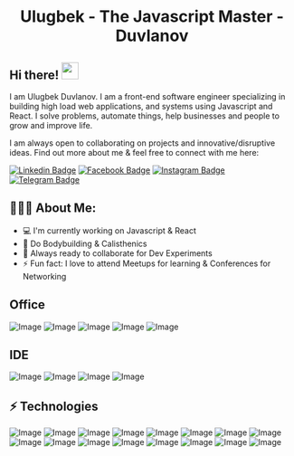 <h1 align="center">Ulugbek - The Javascript Master - Duvlanov</h1>

## Hi there! <img src="https://raw.githubusercontent.com/aemmadi/aemmadi/master/wave.gif" width="30px">

I am  Ulugbek Duvlanov. I am a front-end software engineer specializing in building high load web applications, and systems using Javascript and React. I solve problems, automate things, help businesses and people to grow and improve life. </br>

I am always open to collaborating on projects and innovative/disruptive ideas. Find out more about me & feel free to connect with me here:

[![Linkedin Badge](https://img.shields.io/badge/-ulugbek_duvlanov-blue?style=flat-square&logo=Linkedin&logoColor=white&link=https://www.linkedin.com/in/ulug-bek-duvlanov-868109228/)](https://www.linkedin.com/in/ulug-bek-duvlanov-868109228/) 
[![Facebook Badge](https://img.shields.io/badge/-ulugbek_duvlanov-3b5998?style=flat-square&labelColor=3b5998&logo=facebook&logoColor=white&link=https://www.facebook.com/profile.php?id=100079716936902)](https://www.facebook.com/profile.php?id=100079716936902) 
[![Instagram Badge](https://img.shields.io/badge/-@ulugbekduvlanov_-D7008A?style=flat-square&labelColor=D7008A&logo=Instagram&logoColor=white&link=https://www.instagram.com/ulugbekduvlanov)](https://www.instagram.com/ulugbekduvlanov)
[![Telegram Badge](https://img.shields.io/badge/@ulugbekduvlanov-2CA5E0?style=flat-square&logo=telegram&logoColor=white&link=https://t.me/Duvlanov_ulugbek)](https://t.me/Duvlanov_ulugbek) 

  
<h2 align="left">👨🏻‍💻 About Me:</h2>

- :computer: I'm currently working on Javascript & React
- :muscle: Do Bodybuilding & Calisthenics
- :rocket: Always ready to collaborate for Dev Experiments
- :zap: Fun fact: I love to attend Meetups for learning & Conferences for Networking<br>

## Office

![Image](https://img.shields.io/badge/Microsoft_Office-D83B01?style=for-the-badge&logo=microsoft-office&logoColor=white)
![Image](https://img.shields.io/badge/Microsoft_PowerPoint-B7472A?style=for-the-badge&logo=microsoft-powerpoint&logoColor=white)
![Image](https://img.shields.io/badge/Microsoft_Excel-217346?style=for-the-badge&logo=microsoft-excel&logoColor=white)
![Image](https://img.shields.io/badge/Notion-000000?style=for-the-badge&logo=notion&logoColor=white)
![Image](https://img.shields.io/badge/Google%20Sheets-34A853?style=for-the-badge&logo=google-sheets&logoColor=white)

## IDE
![Image](https://img.shields.io/badge/sublime_text-%23575757.svg?&style=for-the-badge&logo=sublime-text&logoColor=important)
![Image](https://img.shields.io/badge/Visual_Studio_Code-0078D4?style=for-the-badge&logo=visual%20studio%20code&logoColor=white)
![Image](https://img.shields.io/badge/WebStorm-000000?style=for-the-badge&logo=WebStorm&logoColor=white)
![Image](http://img.shields.io/badge/-PHPStorm-181717?style=for-the-badge&logo=phpstorm&logoColor=white) 

## ⚡ Technologies

![Image](https://img.shields.io/badge/JavaScript-323330?style=for-the-badge&logo=javascript&logoColor=F7DF1E)
![Image](https://img.shields.io/badge/Tailwind_CSS-38B2AC?style=for-the-badge&logo=tailwind-css&logoColor=white)
![Image](https://img.shields.io/badge/Linux-FCC624?style=for-the-badge&logo=linux&logoColor=black)
![Image](https://img.shields.io/badge/Ubuntu-E95420?style=for-the-badge&logo=ubuntu&logoColor=white)
![Image](https://img.shields.io/badge/json-5E5C5C?style=for-the-badge&logo=json&logoColor=white)
![Image](https://img.shields.io/badge/Git-F05032?style=for-the-badge&logo=git&logoColor=white)
![Image](https://img.shields.io/badge/Sass-CC6699?style=for-the-badge&logo=sass&logoColor=white)
![Image](https://img.shields.io/badge/-HTML5-E34F26?style=for-the-badge&logo=html5&logoColor=white)
![Image](https://img.shields.io/badge/-CSS3-1572B6?style=for-the-badge&logo=css3)
![Image](https://img.shields.io/badge/-Bootstrap-563D7C?style=for-the-badge&logo=bootstrap)
![Image](https://img.shields.io/badge/Figma-F24E1E?style=for-the-badge&logo=figma&logoColor=white)
![Image](https://img.shields.io/badge/Ant%20Design-1890FF?style=for-the-badge&logo=antdesign&logoColor=white)
![Image](https://img.shields.io/badge/Material%20UI-007FFF?style=for-the-badge&logo=mui&logoColor=white)
![Image](https://img.shields.io/badge/npm-CB3837?style=for-the-badge&logo=npm&logoColor=white)
![Image](https://img.shields.io/badge/React-20232A?style=for-the-badge&logo=react&logoColor=61DAFB)
![Image](https://img.shields.io/badge/React_Router-CA4245?style=for-the-badge&logo=react-router&logoColor=white)


